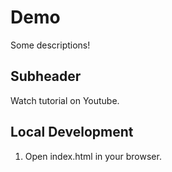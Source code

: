 # Demo
Some descriptions!
## Subheader
Watch tutorial on Youtube.
## Local Development
1. Open index.html in your browser.